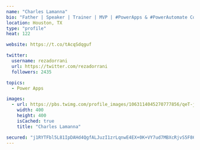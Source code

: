 ```yaml
---
name: "Charles Lamanna"
bio: "Father | Speaker | Trainer | MVP | #PowerApps & #PowerAutomate Community Super User | YouTuber Right-pointing triangle http://youtube.com/c/rezadorrani | Learn - Share - Clockwise rightwards and leftwards open circle arrows"
location: Houston, TX
type: "profile"
heat: 122

website: https://t.co/tAcqSdqguf

twitter:
  username: rezadorrani
  url: https://twitter.com/rezadorrani
  followers: 2435

topics:
  - Power Apps

images:
  - url: https://pbs.twimg.com/profile_images/1063114045270777856/qeT-jpWr_400x400.jpg
    width: 400
    height: 400
    isCached: true
    title: "Charles Lamanna"

secured: "j1RYTFbl5L81IpDAHd4QgfALJuzI1zrLqnwE4EX+0K+VY7ud7MBXcRjvS5F86nxk8xvXqUb9xYrI+4H7RX/PspZcFnjPbWmSc8R+OzzG5wybinOU1zP63i0h138l4ulCp7T9xwoFSXH5I6NEb13oPK55Ie7YUU+Ov8mWALvw6B5yvPvfw72r1YXOO/cPThTdTORmjxf8bn832/rVrLKGIy4eAE0C4BUFKdLvslaK45IvABl9eqsKD3KycKs3wUtBWjHarbSahHW/TLgnTLlfSd3CwKB1M8X7W1ehWy9QUsWqEoNnTtLGz84Z2ilc5Iu7BGRucYohDyTCSXdk3HwALWRwu7qaTPAD36pLSTjzcZFeDybS3J7BHuwBdlHMQvtLKA/ZkKP9/XW8eTmN01njoHmpPLI36mm280DqhJdZRxU=;J1wGQEms63q8y3tO6AlJBw=="
---
```


